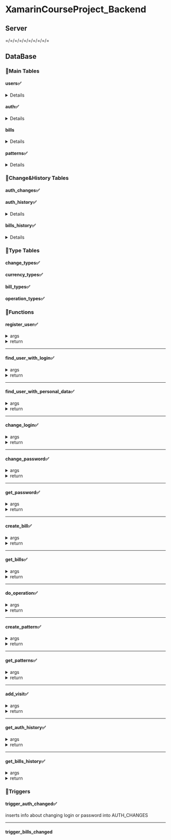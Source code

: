 # XamarinCourseProject_Backend
## Server
=/=/=/=/=/=/=/=/=/=
## DataBase
### :star2:Main Tables
#### users:white_check_mark:    
<details>
 
  [register_user (function)](#register_userwhite_check_mark)    
  [find_user_with_login (function)](#find_user_with_loginwhite_check_mark)    
  [find_user_with_personal_data (function)](#find_user_with_personal_datawhite_check_mark)  
  
</details>    
  
#### auth:white_check_mark:    
<details>
 
  [register_user (function)](#register_userwhite_check_mark)    
  [change_login (function)](#change_loginwhite_check_mark)    
  [change_password (function)](#change_passwordwhite_check_mark)    
  [get_password (function)](#get_passwordwhite_check_mark)    
  [trigger_auth_changed (trigger)](#trigger_auth_changedwhite_check_mark)    
  
</details> 

#### bills
<details>
 
  [create_bill (function)](#create_billwhite_check_mark)    
  [get_bills (function)](#get_billswhite_check_mark)    
  [do_operation (function)](#do_operationwhite_check_mark)    
  trigger_bills_changed (trigger) 
  
</details> 
   
#### patterns:white_check_mark:
<details>
 
  [create_pattern (function)](#create_patternwhite_check_mark)   
  [get_patterns (function)](#get_patternswhite_check_mark)
  
</details> 

### :star2:Change&History Tables
#### auth_changes:white_check_mark:  
#### auth_history:white_check_mark:
<details>
 
  [add_visit (function)](#add_visitwhite_check_mark)    
  [get_auth_history (function)](#get_auth_historywhite_check_mark)
  
</details> 

#### bills_history:white_check_mark:
<details>

  [get_bills_history (function)](#get_bills_historywhite_check_mark)

</details> 

### :star2:Type Tables
#### change_types:white_check_mark:    
#### currency_types:white_check_mark:    
#### bill_types:white_check_mark:    
#### operation_types:white_check_mark:    
 
### :star2:Functions
#### register_user:white_check_mark:
<details>
  <summary>args</summary>
  
  new_first_name VARCHAR(30),    
  new_surname VARCHAR(30),    
  new_date_of_birth VARCHAR(10),    
  new_phone VARCHAR(10),    
  new_pass_series VARCHAR(6),    
  new_pass_number VARCHAR(8),    
  new_login VARCHAR(16),    
  new_user_password VARCHAR(16),    
  new_patronymic VARCHAR(30) default NULL  
  
</details>    
<details>
  <summary>return</summary>
  
  0 - success    
  1 - already registered    
  2 - login is already taken   
  
</details>

***
#### find_user_with_login:white_check_mark:  
<details>
  <summary>args</summary>
  
  input_login VARCHAR(16)   
  
</details>    
<details>
  <summary>return</summary>
  
  {    
  login VARCHAR(16),    
  first_name VARCHAR(30),    
  surname VARCHAR(30),    
  patronymic VARCHAR(30),    
  date_of_birth VARCHAR(10),    
  phone VARCHAR(10),    
  pass_series VARCHAR(6),    
  pass_number VARCHAR(8)    
  }    
  
</details>

***
#### find_user_with_personal_data:white_check_mark:  
<details>
  <summary>args</summary>
  
  input_first_name VARCHAR(30),    
  input_surname VARCHAR(30),    
  input_pass_series VARCHAR(6),    
  input_pass_number VARCHAR(8)  
  
</details>  
<details>
  <summary>return</summary>
  
  {    
  login VARCHAR(16),    
  first_name VARCHAR(30),    
  surname VARCHAR(30),    
  patronymic VARCHAR(30),    
  date_of_birth VARCHAR(10),    
  phone VARCHAR(10),    
  pass_series VARCHAR(6),    
  pass_number VARCHAR(8)    
}   
  
</details>

***
#### change_login:white_check_mark:    
<details>
  <summary>args</summary>
  
  input_login VARCHAR(16),    
  new_login VARCHAR(16)    
  
</details>  
<details>
  <summary>return</summary>
  
  0 - success    
  1 - logins are equal    
  2 - login is already taken    
  3 - wrong login  
  
</details>

***
#### change_password:white_check_mark:    
<details>
  <summary>args</summary>
  
  input_login VARCHAR(16),    
  new_password VARCHAR(16)  
  
</details>
<details>
  <summary>return</summary>
  
  0 - success    
  1 - passwords are equal    
  2 - wrong login 
  
</details>

***
#### get_password:white_check_mark:    
<details>
  <summary>args</summary>
  
  input_login VARCHAR(16)  
  
</details>
<details>
  <summary>return</summary>
  
  user_password VARCHAR(16) - success    
  ERR - wrong login   
  
</details>

***
#### create_bill:white_check_mark:
<details>
  <summary>args</summary>
  
  input_bill_number VARCHAR(20),    
  input_user_id INT,    
  input_currency VARCHAR(3),    
  input_balance INT,    
  input_bill_type VARCHAR(10)    
  
</details>
<details>
  <summary>return</summary>
  
  0 - success    
  1 - bill exists
  
</details>

***
#### get_bills:white_check_mark:
<details>
  <summary>args</summary>
  
  input_user_id INT
  
</details>
<details>
  <summary>return</summary>
  
  {    
  bill_number VARCHAR(20),    
	 currency VARCHAR(3),    
	 bill_type VARCHAR(10),    
	 balance INT    
  }    
  
</details>

***
#### do_operation:white_check_mark:  
<details>
  <summary>args</summary>
	
  input_bill_from VARCHAR(20),    
  input_bill_to VARCHAR(20),    
  input_amount INT    
  
</details>
<details>
  <summary>return</summary>
  
  0 - success
  1 - wrong bills
  2 - wrong currency
  
</details>

***
#### create_pattern:white_check_mark:    
<details>
  <summary>args</summary>
  
  input_user_id INT,    
  input_pattern_name VARCHAR(20),   
  input_bill_number VARCHAR(20),    
  input_amount INT
  
</details>
<details>
  <summary>return</summary>
  
  0 - success   
  1 - exists    
  2 - wrong bill number
  
</details>

***
#### get_patterns:white_check_mark:  
<details>
  <summary>args</summary>
  
  input_user_id INT
  
</details>
<details>
  <summary>return</summary>
  
  {    
  pattern_name VARCHAR(20),    
  bill_number VARCHAR(20),    
  amount INT    
  }
  
</details>

***
#### add_visit:white_check_mark:
<details>
  <summary>args</summary>
  
  input_user_id INT
  
</details>
<details>
  <summary>return</summary>
  
  0 - success
  
</details>

***
#### get_auth_history:white_check_mark:
<details>
  <summary>args</summary>
  
  input_user_id INT
  
</details>
<details>
  <summary>return</summary>
  
  {      
  visit_time TIMESTAMP    
  }    
  
</details>

***
#### get_bills_history:white_check_mark:
<details>
  <summary>args</summary>
  
  input_user_id INT
  
</details>
<details>
  <summary>return</summary>
  
  {      
  move_from INT, -- Откуда    
  move_to INT, -- Куда    
  bill_type INT -- Тип операции    
  }    
  
</details>  

### :star2:Triggers
#### trigger_auth_changed:white_check_mark:     
inserts info about changing login or password into AUTH_CHANGES    
____
#### trigger_bills_changed
